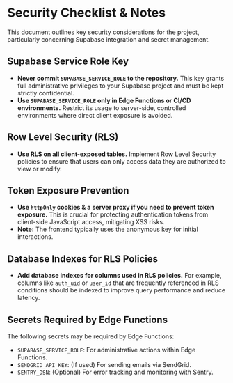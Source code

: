 # Security Checklist & Notes

This document outlines key security considerations for the project, particularly concerning Supabase integration and secret management.

## Supabase Service Role Key

*   **Never commit `SUPABASE_SERVICE_ROLE` to the repository.** This key grants full administrative privileges to your Supabase project and must be kept strictly confidential.
*   **Use `SUPABASE_SERVICE_ROLE` only in Edge Functions or CI/CD environments.** Restrict its usage to server-side, controlled environments where direct client exposure is avoided.

## Row Level Security (RLS)

*   **Use RLS on all client-exposed tables.** Implement Row Level Security policies to ensure that users can only access data they are authorized to view or modify.

## Token Exposure Prevention

*   **Use `httpOnly` cookies & a server proxy if you need to prevent token exposure.** This is crucial for protecting authentication tokens from client-side JavaScript access, mitigating XSS risks.
*   **Note:** The frontend typically uses the anonymous key for initial interactions.

## Database Indexes for RLS Policies

*   **Add database indexes for columns used in RLS policies.** For example, columns like `auth_uid` or `user_id` that are frequently referenced in RLS conditions should be indexed to improve query performance and reduce latency.

## Secrets Required by Edge Functions

The following secrets may be required by Edge Functions:

*   `SUPABASE_SERVICE_ROLE`: For administrative actions within Edge Functions.
*   `SENDGRID_API_KEY`: (If used) For sending emails via SendGrid.
*   `SENTRY_DSN`: (Optional) For error tracking and monitoring with Sentry.